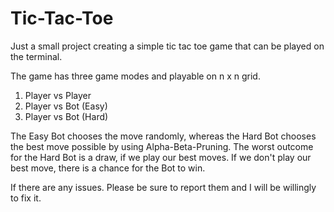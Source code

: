 # Tic-Tac-Toe

Just a small project creating a simple tic tac toe game that can be played on the terminal.

The game has three game modes and playable on n x n grid.

1. Player vs Player
2. Player vs Bot (Easy)
3. Player vs Bot (Hard)

The Easy Bot chooses the move randomly, whereas the Hard Bot chooses the best move possible by using Alpha-Beta-Pruning. The worst outcome for the Hard Bot is a draw, if we play our best moves. If we don't play our best move, there is a chance for the Bot to win.

If there are any issues. Please be sure to report them and I will be willingly to fix it.
